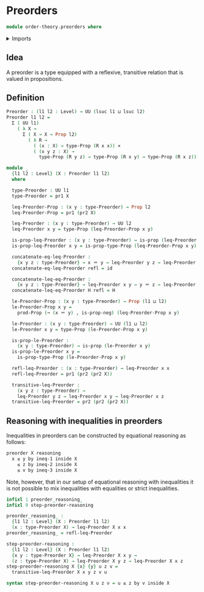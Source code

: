# Preorders

```agda
module order-theory.preorders where
```

<details><summary>Imports</summary>

```agda
open import foundation.cartesian-product-types
open import foundation.dependent-pair-types
open import foundation.functions
open import foundation.identity-types
open import foundation.negation
open import foundation.propositions
open import foundation.universe-levels
```

</details>

## Idea

A preorder is a type equipped with a reflexive, transitive relation that is
valued in propositions.

## Definition

```agda
Preorder : (l1 l2 : Level) → UU (lsuc l1 ⊔ lsuc l2)
Preorder l1 l2 =
  Σ ( UU l1)
    ( λ X →
      Σ ( X → X → Prop l2)
        ( λ R →
          ( (x : X) → type-Prop (R x x)) ×
          ( (x y z : X) →
            type-Prop (R y z) → type-Prop (R x y) → type-Prop (R x z))))

module _
  {l1 l2 : Level} (X : Preorder l1 l2)
  where

  type-Preorder : UU l1
  type-Preorder = pr1 X

  leq-Preorder-Prop : (x y : type-Preorder) → Prop l2
  leq-Preorder-Prop = pr1 (pr2 X)

  leq-Preorder : (x y : type-Preorder) → UU l2
  leq-Preorder x y = type-Prop (leq-Preorder-Prop x y)

  is-prop-leq-Preorder : (x y : type-Preorder) → is-prop (leq-Preorder x y)
  is-prop-leq-Preorder x y = is-prop-type-Prop (leq-Preorder-Prop x y)

  concatenate-eq-leq-Preorder :
    {x y z : type-Preorder} → x ＝ y → leq-Preorder y z → leq-Preorder x z
  concatenate-eq-leq-Preorder refl = id

  concatenate-leq-eq-Preorder :
    {x y z : type-Preorder} → leq-Preorder x y → y ＝ z → leq-Preorder x z
  concatenate-leq-eq-Preorder H refl = H

  le-Preorder-Prop : (x y : type-Preorder) → Prop (l1 ⊔ l2)
  le-Preorder-Prop x y =
    prod-Prop (¬ (x ＝ y) , is-prop-neg) (leq-Preorder-Prop x y)

  le-Preorder : (x y : type-Preorder) → UU (l1 ⊔ l2)
  le-Preorder x y = type-Prop (le-Preorder-Prop x y)

  is-prop-le-Preorder :
    (x y : type-Preorder) → is-prop (le-Preorder x y)
  is-prop-le-Preorder x y =
    is-prop-type-Prop (le-Preorder-Prop x y)

  refl-leq-Preorder : (x : type-Preorder) → leq-Preorder x x
  refl-leq-Preorder = pr1 (pr2 (pr2 X))

  transitive-leq-Preorder :
    (x y z : type-Preorder) →
    leq-Preorder y z → leq-Preorder x y → leq-Preorder x z
  transitive-leq-Preorder = pr2 (pr2 (pr2 X))
```

## Reasoning with inequalities in preorders

Inequalities in preorders can be constructed by equational reasoning as follows:

```md
preorder X reasoning
  x ≤ y by ineq-1 inside X
    ≤ z by ineq-2 inside X
    ≤ v by ineq-3 inside X
```

Note, however, that in our setup of equational reasoning with inequalities it is
not possible to mix inequalities with equalities or strict inequalities.

```agda
infixl 1 preorder_reasoning_
infixl 0 step-preorder-reasoning

preorder_reasoning_ :
  {l1 l2 : Level} (X : Preorder l1 l2)
  (x : type-Preorder X) → leq-Preorder X x x
preorder_reasoning_ = refl-leq-Preorder

step-preorder-reasoning :
  {l1 l2 : Level} (X : Preorder l1 l2)
  {x y : type-Preorder X} → leq-Preorder X x y →
  (z : type-Preorder X) → leq-Preorder X y z → leq-Preorder X x z
step-preorder-reasoning X {x} {y} u z v =
  transitive-leq-Preorder X x y z v u

syntax step-preorder-reasoning X u z v = u ≤ z by v inside X
```
